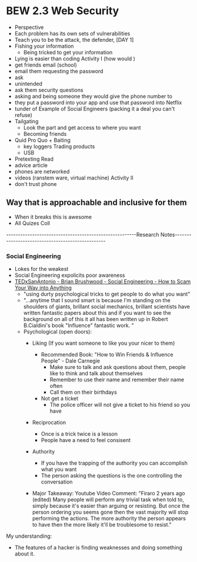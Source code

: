 # BEW 2.3 Web Security
- Perspective
- Each problem has its own sets of vulnerabilities
- Teach you to be the attack, the defender,
[DAY 1]
- Fishing your information
    - Being tricked to get your information
- Lying is easier than coding
Activity I (how would )
- get friends email (school)
- email them requesting the password
- ask
- unintended
- ask them security questions
- asking and being someone they would give the phone number to
- they put a password into your app and use that password into Netflix
- tunder of
Example of Social Engineers (packing it a deal you can't refuse)
- Tailgating
    - Look the part and get access to where you want
    - Becoming friends
- Quid Pro Quo + Baiting
    - key loggers
    Trading products
    - USB
- Pretexting
Read
- advice article
- phones are networked
- videos (ranstem ware, virtual machine)
Activity II
- don't trust phone

## Way that is approachable and inclusive for them
- When it breaks this is awesome
- All Quizes
Coll

-------------------------------------------------------Research Notes-------------------------------------------------
### Social Engineering
- Lokes for the weakest 
- Social Engineering expolicits poor awareness
- [TEDxSanAntonio - Brian Brushwood - Social Engineering - How to Scam Your Way into Anything](https://www.youtube.com/watch?v=yY-lMkeZVuY)
    - "using durty psychological tricks to get people to do what you want"
    - "...anytime that I sound smart is because I'm standing on the shoulders of giants, brillant social mechanics, brillant scientists have written fantastic papers about this and if you want to see the background on all of this it all has been written up in Robert B.Cialdini's book "Influence" fantastic work. "
    - Psychological (open doors):
        - Liking (If you want someone to like you your nicer to them)
            - Recommended Book:
            "How to Win Friends & Influence People" - Dale Carnegie
                - Make sure to talk and ask questions about them, people like to think and talk about themselves
                - Remember to use their name and remember their name often
                - Call them on their birthdays
            - Not get a ticket
                - The police officer will not give a ticket to his friend so you have 
        - Reciprocation
            - Once is a trick twice is a lesson
            - People have a need to feel consisent
        - Authority
            - If you have the trapping of the authority you can accomplish what you want
            - The person asking the questions is the one controlling the conversation

        - Major Takeaway:
        Youtube Video Comment:
        "Firaro 2 years ago (edited)
        Many people will perform any trivial task when told to, simply because it's easier than arguing or resisting. But once the person ordering you seems gone then the vast majority will stop performing the actions. The more authority the person appears to have then the more likely it'll be troublesome to resist."

My understanding:
- The features of a hacker is finding weaknesses and doing something about it.